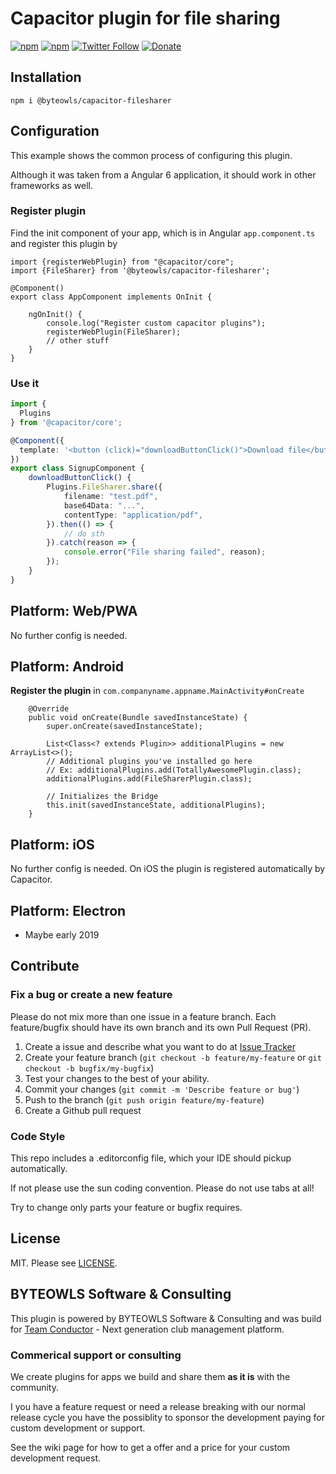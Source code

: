 # Capacitor plugin for file sharing

[![npm](https://img.shields.io/npm/v/@byteowls/capacitor-filesharer.svg)](https://www.npmjs.com/package/@byteowls/capacitor-filesharer)
[![npm](https://img.shields.io/npm/dt/@byteowls/capacitor-filesharer.svg?label=npm%20downloads)](https://www.npmjs.com/package/@byteowls/capacitor-filesharer)
[![Twitter Follow](https://img.shields.io/twitter/follow/michaelowl_web.svg?style=social&label=Follow&style=flat-square)](https://twitter.com/michaelowl_web)
[![Donate](https://img.shields.io/badge/Donate-PayPal-green.svg)](https://www.paypal.me/moberwasserlechner)

## Installation

`npm i @byteowls/capacitor-filesharer`

## Configuration

This example shows the common process of configuring this plugin.

Although it was taken from a Angular 6 application, it should work in other frameworks as well.

### Register plugin

Find the init component of your app, which is in Angular `app.component.ts` and register this plugin by

```
import {registerWebPlugin} from "@capacitor/core";
import {FileSharer} from '@byteowls/capacitor-filesharer';

@Component()
export class AppComponent implements OnInit {

    ngOnInit() {
        console.log("Register custom capacitor plugins");
        registerWebPlugin(FileSharer);
        // other stuff
    }
}
```

### Use it

```typescript
import {
  Plugins
} from '@capacitor/core';

@Component({
  template: '<button (click)="downloadButtonClick()">Download file</button>'
})
export class SignupComponent {
    downloadButtonClick() {
        Plugins.FileSharer.share({
            filename: "test.pdf",
            base64Data: "...",
            contentType: "application/pdf",
        }).then(() => {
            // do sth
        }).catch(reason => {
            console.error("File sharing failed", reason);
        });
    }
}
```

## Platform: Web/PWA

No further config is needed.

## Platform: Android

**Register the plugin** in `com.companyname.appname.MainActivity#onCreate`

```
    @Override
    public void onCreate(Bundle savedInstanceState) {
        super.onCreate(savedInstanceState);

        List<Class<? extends Plugin>> additionalPlugins = new ArrayList<>();
        // Additional plugins you've installed go here
        // Ex: additionalPlugins.add(TotallyAwesomePlugin.class);
        additionalPlugins.add(FileSharerPlugin.class);

        // Initializes the Bridge
        this.init(savedInstanceState, additionalPlugins);
    }
```

## Platform: iOS

No further config is needed. On iOS the plugin is registered automatically by Capacitor.

## Platform: Electron

- Maybe early 2019

## Contribute

### Fix a bug or create a new feature

Please do not mix more than one issue in a feature branch. Each feature/bugfix should have its own branch and its own Pull Request (PR).

1. Create a issue and describe what you want to do at [Issue Tracker](https://github.com/moberwasserlechner/capacitor-filesharer/issues)
2. Create your feature branch (`git checkout -b feature/my-feature` or `git checkout -b bugfix/my-bugfix`)
3. Test your changes to the best of your ability.
5. Commit your changes (`git commit -m 'Describe feature or bug'`)
6. Push to the branch (`git push origin feature/my-feature`)
7. Create a Github pull request

### Code Style

This repo includes a .editorconfig file, which your IDE should pickup automatically.

If not please use the sun coding convention. Please do not use tabs at all!

Try to change only parts your feature or bugfix requires.

## License

MIT. Please see [LICENSE](https://github.com/moberwasserlechner/capacitor-filesharer/blob/master/LICENSE).

## BYTEOWLS Software & Consulting

This plugin is powered by BYTEOWLS Software & Consulting and was build for [Team Conductor](https://team-conductor.com/en/) - Next generation club management platform.

### Commerical support or consulting

We create plugins for apps we build and share them **as it is** with the community.

I you have a feature request or need a release breaking with our normal release cycle
you have the possiblity to sponsor the development paying for custom development or support.

See the wiki page for how to get a offer and a price for your custom development request.


